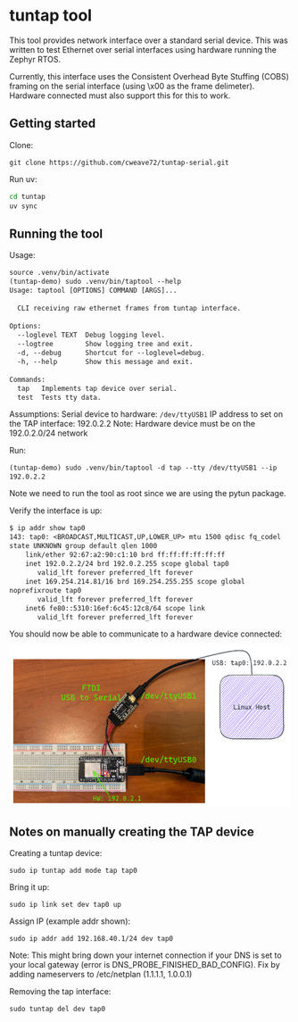 # tuntap tool

This tool provides network interface over a standard serial device. This was
written to test Ethernet over serial interfaces using hardware running the
Zephyr RTOS.

Currently, this interface uses the Consistent Overhead Byte Stuffing (COBS)
framing on the serial interface (using \x00 as the frame delimeter).  Hardware
connected must also support this for this to work.

## Getting started

Clone:
```
git clone https://github.com/cweave72/tuntap-serial.git
```

Run uv:
```bash
cd tuntap
uv sync
```

## Running the tool

Usage:
```
source .venv/bin/activate
(tuntap-demo) sudo .venv/bin/taptool --help
Usage: taptool [OPTIONS] COMMAND [ARGS]...

  CLI receiving raw ethernet frames from tuntap interface.

Options:
  --loglevel TEXT  Debug logging level.
  --logtree        Show logging tree and exit.
  -d, --debug      Shortcut for --loglevel=debug.
  -h, --help       Show this message and exit.

Commands:
  tap   Implements tap device over serial.
  test  Tests tty data.
```

Assumptions:
Serial device to hardware: `/dev/ttyUSB1`
IP address to set on the TAP interface: 192.0.2.2
Note: Hardware device must be on the 192.0.2.0/24 network

Run:
```
(tuntap-demo) sudo .venv/bin/taptool -d tap --tty /dev/ttyUSB1 --ip 192.0.2.2
```

Note we need to run the tool as root since we are using the pytun package.

Verify the interface is up:
```
$ ip addr show tap0
143: tap0: <BROADCAST,MULTICAST,UP,LOWER_UP> mtu 1500 qdisc fq_codel state UNKNOWN group default qlen 1000
    link/ether 92:67:a2:90:c1:10 brd ff:ff:ff:ff:ff:ff
    inet 192.0.2.2/24 brd 192.0.2.255 scope global tap0
       valid_lft forever preferred_lft forever
    inet 169.254.214.81/16 brd 169.254.255.255 scope global noprefixroute tap0
       valid_lft forever preferred_lft forever
    inet6 fe80::5310:16ef:6c45:12c8/64 scope link 
       valid_lft forever preferred_lft forever
```

You should now be able to communicate to a hardware device connected:

![Hardware](images/hwsetup.png)


## Notes on manually creating the TAP device

Creating a tuntap device:
```
sudo ip tuntap add mode tap tap0
```

Bring it up:
```
sudo ip link set dev tap0 up
```

Assign IP (example addr shown):
```
sudo ip addr add 192.168.40.1/24 dev tap0
```

Note: This might bring down your internet connection if your DNS is set to your
local gateway (error is DNS_PROBE_FINISHED_BAD_CONFIG). Fix by adding
nameservers to /etc/netplan (1.1.1.1, 1.0.0.1)

Removing the tap interface:
```
sudo tuntap del dev tap0
```
